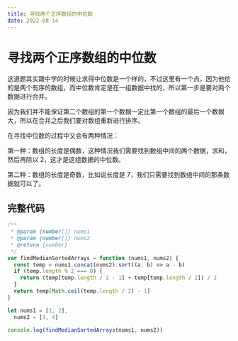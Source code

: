 ```yaml
---
title: 寻找两个正序数组的中位数
date: 2022-08-14
---
```


# 寻找两个正序数组的中位数

这道题其实跟中学的时候让求得中位数是一个样的，不过这里有一个点，因为他给的是两个有序的数组，而中位数肯定是在一组数据中找的，所以第一步是要对两个数据进行合并。

因为我们并不能保证第二个数组的第一个数据一定比第一个数组的最后一个数据大，所以在合并之后我们要对数组重新进行排序。

在寻找中位数的过程中又会有两种情况：

第一种：数组的长度是偶数，这种情况我们需要找到数组中间的两个数据，求和，然后再除以 2，这才是这组数据的中位数。

第二种：数组的长度是奇数，比如说长度是 7，我们只需要找到数组中间的那条数据就可以了。

## 完整代码

```javascript
/**
 * @param {number[]} nums1
 * @param {number[]} nums2
 * @return {number}
 */
var findMedianSortedArrays = function (nums1, nums2) {
  const temp = nums1.concat(nums2).sort((a, b) => a - b)
  if (temp.length % 2 === 0) {
    return (temp[temp.length / 2 - 1] + temp[temp.length / 2]) / 2
  }
  return temp[Math.ceil(temp.length / 2) - 1]
}

let nums1 = [1, 2],
  nums2 = [3, 4]

console.log(findMedianSortedArrays(nums1, nums2))
```

<Plum />
